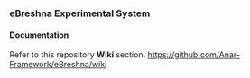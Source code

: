 ### eBreshna Experimental System




#### Documentation

Refer to this repository **Wiki** section.
https://github.com/Anar-Framework/eBreshna/wiki
